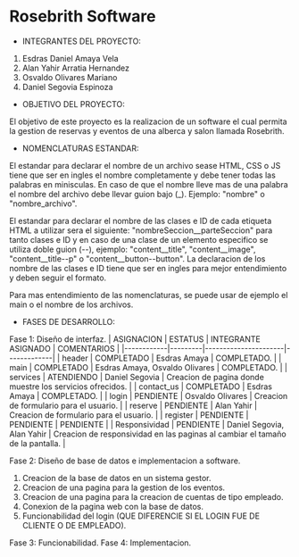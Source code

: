 # Rosebrith Software
- INTEGRANTES DEL PROYECTO:
1. Esdras Daniel Amaya Vela
2. Alan Yahir Arratia Hernandez
3. Osvaldo Olivares Mariano
4. Daniel Segovia Espinoza


- OBJETIVO DEL PROYECTO:

El objetivo de este proyecto es la realizacion de un software el cual permita la gestion de reservas y eventos de una alberca y salon llamada Rosebrith.


- NOMENCLATURAS ESTANDAR:

El estandar para declarar el nombre de un archivo sease HTML, CSS o JS tiene que ser en ingles el nombre 
completamente y debe tener todas las palabras en minisculas. En caso de que el nombre lleve mas de una palabra
el nombre del archivo debe llevar guion bajo (_). Ejemplo: "nombre" o "nombre_archivo".

El estandar para declarar el nombre de las clases e ID de cada etiqueta HTML a utilizar sera el siguiente:
"nombreSeccion__parteSeccion" para tanto clases e ID y en caso de una clase de un elemento especifico se utiliza doble guion (--), ejemplo: 
"content__title", "content__image", "content__title--p" o "content__button--button".
La declaracion de los nombre de las clases e ID tiene que ser en ingles para mejor entendimiento y deben seguir
el formato.

Para mas entendimiento de las nomenclaturas, se puede usar de ejemplo el main o el nombre de los archivos.

- FASES DE DESARROLLO:


Fase 1: Diseño de interfaz.
| ASIGNACION | ESTATUS | INTEGRANTE ASIGNADO | COMENTARIOS |
|------------|---------|----------------------|-------------|
| header | COMPLETADO | Esdras Amaya | COMPLETADO. |
| main | COMPLETADO | Esdras Amaya, Osvaldo Olivares | COMPLETADO. |
| services | ATENDIENDO | Daniel Segovia | Creacion de pagina donde muestre los servicios ofrecidos. |
| contact_us | COMPLETADO | Esdras Amaya | COMPLETADO. |
| login | PENDIENTE | Osvaldo Olivares | Creacion de formulario para el usuario. |
| reserve | PENDIENTE | Alan Yahir | Creacion de formulario para el usuario. |
| register | PENDIENTE | PENDIENTE | PENDIENTE |
| Responsividad | PENDIENTE | Daniel Segovia, Alan Yahir | Creacion de responsividad en las paginas al cambiar el tamaño de la pantalla. |



Fase 2: Diseño de base de datos e implementacion a software.
1. Creacion de la base de datos en un sistema gestor.
2. Creacion de una pagina para la gestion de los eventos.
3. Creacion de una pagina para la creacion de cuentas de tipo empleado.
4. Conexion de la pagina web con la base de datos.
5. Funcionabilidad del login (QUE DIFERENCIE SI EL LOGIN FUE DE CLIENTE O DE EMPLEADO).


Fase 3: Funcionabilidad.
Fase 4: Implementacion.